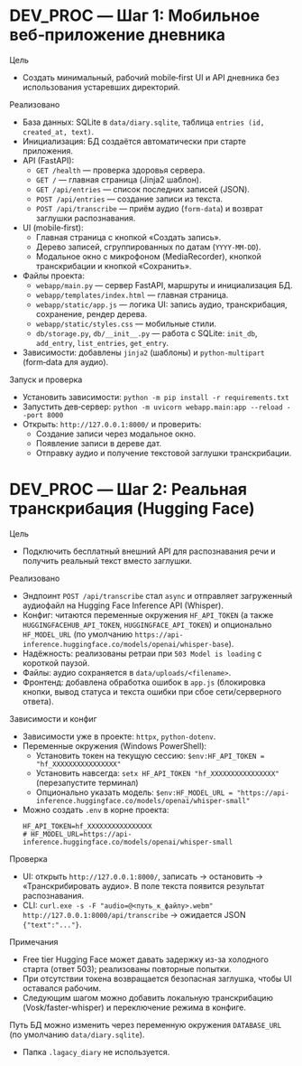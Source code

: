 # DEV_PROC — Шаг 1: Мобильное веб‑приложение дневника

Цель
- Создать минимальный, рабочий mobile‑first UI и API дневника без использования устаревших директорий.

Реализовано
- База данных: SQLite в `data/diary.sqlite`, таблица `entries (id, created_at, text)`.
- Инициализация: БД создаётся автоматически при старте приложения.
- API (FastAPI):
  - `GET /health` — проверка здоровья сервера.
  - `GET /` — главная страница (Jinja2 шаблон).
  - `GET /api/entries` — список последних записей (JSON).
  - `POST /api/entries` — создание записи из текста.
  - `POST /api/transcribe` — приём аудио (`form-data`) и возврат заглушки распознавания.
- UI (mobile‑first):
  - Главная страница с кнопкой «Создать запись».
  - Дерево записей, сгруппированных по датам (`YYYY-MM-DD`).
  - Модальное окно с микрофоном (MediaRecorder), кнопкой транскрибации и кнопкой «Сохранить».
- Файлы проекта:
  - `webapp/main.py` — сервер FastAPI, маршруты и инициализация БД.
  - `webapp/templates/index.html` — главная страница.
  - `webapp/static/app.js` — логика UI: запись аудио, транскрибация, сохранение, рендер дерева.
  - `webapp/static/styles.css` — мобильные стили.
  - `db/storage.py`, `db/__init__.py` — работа с SQLite: `init_db`, `add_entry`, `list_entries`, `get_entry`.
- Зависимости: добавлены `jinja2` (шаблоны) и `python-multipart` (form‑data для аудио).

Запуск и проверка
- Установить зависимости: `python -m pip install -r requirements.txt`
- Запустить дев‑сервер: `python -m uvicorn webapp.main:app --reload --port 8000`
- Открыть: `http://127.0.0.1:8000/` и проверить:
  - Создание записи через модальное окно.
  - Появление записи в дереве дат.
  - Отправку аудио и получение текстовой заглушки транскрибации.

# DEV_PROC — Шаг 2: Реальная транскрибация (Hugging Face)

Цель
- Подключить бесплатный внешний API для распознавания речи и получить реальный текст вместо заглушки.

Реализовано
- Эндпоинт `POST /api/transcribe` стал `async` и отправляет загруженный аудиофайл на Hugging Face Inference API (Whisper).
- Конфиг: читаются переменные окружения `HF_API_TOKEN` (а также `HUGGINGFACEHUB_API_TOKEN`, `HUGGINGFACE_API_TOKEN`) и опционально `HF_MODEL_URL` (по умолчанию `https://api-inference.huggingface.co/models/openai/whisper-base`).
- Надёжность: реализованы ретраи при `503 Model is loading` с короткой паузой.
- Файлы: аудио сохраняется в `data/uploads/<filename>`.
- Фронтенд: добавлена обработка ошибок в `app.js` (блокировка кнопки, вывод статуса и текста ошибки при сбое сети/серверного ответа).

Зависимости и конфиг
- Зависимости уже в проекте: `httpx`, `python-dotenv`.
- Переменные окружения (Windows PowerShell):
  - Установить токен на текущую сессию: ``$env:HF_API_TOKEN = "hf_XXXXXXXXXXXXXXXX"``
  - Установить навсегда: ``setx HF_API_TOKEN "hf_XXXXXXXXXXXXXXXX"`` (перезапустите терминал)
  - Опционально указать модель: ``$env:HF_MODEL_URL = "https://api-inference.huggingface.co/models/openai/whisper-small"``
- Можно создать `.env` в корне проекта:
  ```
  HF_API_TOKEN=hf_XXXXXXXXXXXXXXXX
  # HF_MODEL_URL=https://api-inference.huggingface.co/models/openai/whisper-small
  ```

Проверка
- UI: открыть `http://127.0.0.1:8000/`, записать → остановить → «Транскрибировать аудио». В поле текста появится результат распознавания.
- CLI: ``curl.exe -s -F "audio=@<путь_к_файлу>.webm" http://127.0.0.1:8000/api/transcribe`` → ожидается JSON `{"text":"..."}`.

Примечания
- Free tier Hugging Face может давать задержку из-за холодного старта (ответ 503); реализованы повторные попытки.
- При отсутствии токена возвращается безопасная заглушка, чтобы UI оставался рабочим.
- Следующим шагом можно добавить локальную транскрибацию (Vosk/faster-whisper) и переключение режима в конфиге.

Путь БД можно изменить через переменную окружения `DATABASE_URL` (по умолчанию `data/diary.sqlite`).
- Папка `.lagacy_diary` не используется.